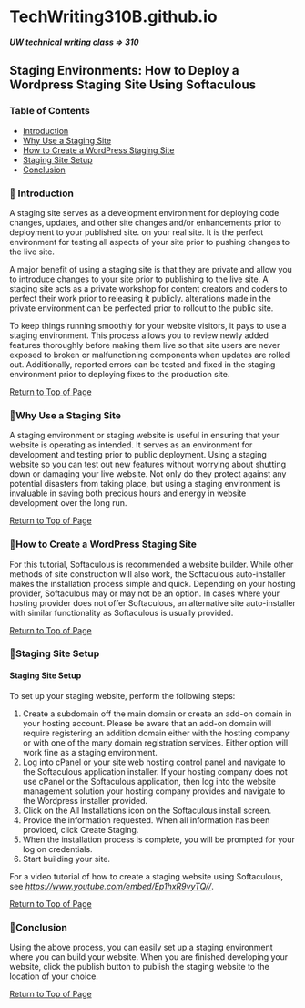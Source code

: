 # TechWriting310B.github.io

_**UW technical writing class => 310**_


## Staging Environments: How to Deploy a Wordpress Staging Site Using Softaculous

### Table of Contents

- [Introduction](#Introduction)
- [Why Use a Staging Site](#Why-Use-a-Staging-Site)
- [How to Create a WordPress Staging Site](#How-to-Create-a-WordPress-Staging-Site)
- [Staging Site Setup](#Staging-Site-Setup)
- [Conclusion](#Conclusion)


### &#x1F539; Introduction 
A staging site serves as a development environment for deploying code changes, updates, and other site changes and/or enhancements prior to deployment to your published site. on your real site. It is the perfect environment for testing all aspects of your site prior to pushing changes to the live site.

A major benefit of using a staging site is that they are private and allow you to introduce changes to your site prior to publishing to the live site. A staging site acts as a private workshop for content creators and coders to perfect their work prior to releasing it publicly. alterations made in the private environment can be perfected prior to rollout to the public site. 

To keep things running smoothly for your website visitors, it pays to use a staging environment. This process allows you to review newly added features thoroughly before making them live so that site users are never exposed to broken or malfunctioning components when updates are rolled out. Additionally, reported errors can be tested and fixed in the staging environment prior to deploying fixes to the production site.

[Return to Top of Page](#Table-of-Contents)

### &#x1F539;Why Use a Staging Site 
A staging environment or staging website is useful in ensuring that your website is operating as intended. It serves as an environment for development and testing prior to public deployment. Using a staging website so you can test out new features without worrying about shutting down or damaging your live website. Not only do they protect against any potential disasters from taking place, but using a staging environment is invaluable in saving both precious hours and energy in website development over the long run.

[Return to Top of Page](#Table-of-Contents)

### &#x1F539;How to Create a WordPress Staging Site  
For this tutorial, Softaculous is recommended a website builder. While other methods of site construction will also work, the Softaculous auto-installer makes the installation process simple and quick. Depending on your hosting provider, Softaculous may or may not be an option. In cases where your hosting provider does not offer Softaculous, an alternative site auto-installer with similar functionality as Softaculous is usually provided. 

[Return to Top of Page](#Table-of-Contents)

### &#x1F539;Staging Site Setup
#### Staging Site Setup
To set up your staging website, perform the following steps:

1.	Create a subdomain off the main domain or create an add-on domain in your hosting account. Please be aware that an add-on domain will require registering an addition domain either with the hosting company or with one of the many domain registration services. Either option will work fine as a staging environment. 
2.	Log into cPanel or your site web hosting control panel and navigate to the Softaculous application installer. If your hosting company does not use cPanel or the Softaculous application, then log into the website management solution your hosting company provides and navigate to the Wordpress installer provided. 
3.	Click on the All Installations icon on the Softaculous install screen. 
4.	Provide the information requested. When all information has been provided, click Create Staging.   
5.	When the installation process is complete, you will be prompted for your log on credentials.
6.	Start building your site.

For a video tutorial of how to create a staging website using Softaculous, see *https://www.youtube.com/embed/Ep1hxR9vyTQ//*.

[Return to Top of Page](#Table-of-Contents)

### &#x1F539;Conclusion
Using the above process, you can easily set up a staging environment where you can build your website. When you are finished developing your website, click the publish button to publish the staging website to the location of your choice.

[Return to Top of Page](#Table-of-Contents)









